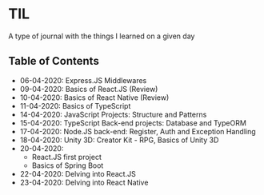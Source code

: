 # TIL

A type of journal with the things I learned on a given day

## Table of Contents

- 06-04-2020: Express.JS Middlewares
- 09-04-2020: Basics of React.JS (Review)
- 10-04-2020: Basics of React Native (Review)
- 11-04-2020: Basics of TypeScript
- 14-04-2020: JavaScript Projects: Structure and Patterns
- 15-04-2020: TypeScript Back-end projects: Database and TypeORM
- 17-04-2020: Node.JS back-end: Register, Auth and Exception Handling
- 18-04-2020: Unity 3D: Creator Kit - RPG, Basics of Unity 3D
- 20-04-2020:
  - React.JS first project
  - Basics of Spring Boot
- 22-04-2020: Delving into React.JS
- 23-04-2020: Delving into React Native